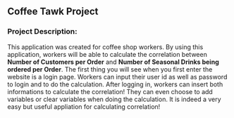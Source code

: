 ## Coffee Tawk Project

### Project Description:
This application was created for coffee shop workers.
By using this application, workers will be able to calculate the correlation between **Number of Customers per Order** and **Number of Seasonal Drinks being ordered per Order**. 
The first thing you will see when you first enter the website is a login page.
Workers can input their user id as well as password to login and to do the calculation.
After logging in, workers can insert both informations to calculate the correlation!
They can even choose to add variables or clear variables when doing the calculation.
It is indeed a very easy but useful appliation for calculating correlation!
